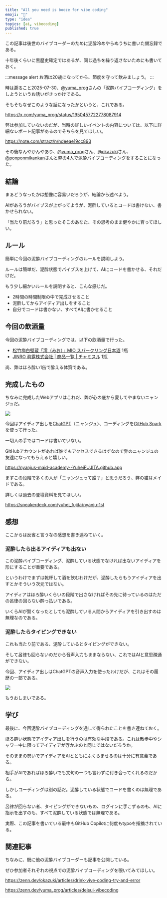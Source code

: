 ```yaml
---
title: "All you need is booze for vibe coding"
emoji: "🍺"
type: "idea"
topics: [ai, vibecoding]
published: true
---
```


この記事は後世のバイブコーダーのために泥酔冷めやらぬうちに書いた備忘録である。

十年後くらいに黒歴史確定ではあるが、同じ過ちを繰り返さないためにも書いておく。

:::message alert
お酒は20歳になってから、節度を守って飲みましょう。
:::

時は遡ること2025-07-30、[@yuma_prog](https://x.com/yuma_prog)さんの「泥酔バイブコーディング」をしようというお誘いがきっかけである。

そもそもなぜこのような話になったかというと、これである。

https://x.com/yuma_prog/status/1950457722778087914

弊は参加していないのだが、当時の詳しいイベントの内容については、以下に詳細なレポート記事があるのでそちらを見てほしい。

https://note.com/stract/n/ndeeae19cc893

その後なんやかんやあり、[@yuma_prog](https://x.com/yuma_prog)さん、[@okazuki](https://x.com/okazuki)さん、[@ponponmikankan](https://x.com/ponponmikankan)さんと弊の4人で泥酔バイブコーディングをすることになった。

## 結論

まぁどうなったかは想像に容易いだろうが、結論から述べよう。

AIがあろうがバイブスが上がってようが、泥酔しているとコードは書けない、書かせられない。

「当たり前だろう」と思ったそこのあなた、その思考のまま健やかに育ってほしい。

## ルール

簡単に今回の泥酔バイブコーディングのルールを説明しよう。

ルールは簡単だ、泥酔状態でバイブスを上げて、AIにコードを書かせる、それだけだ。

もう少し細かいルールを説明すると、こんな感じだ。

- 2時間の時間制限の中で完成させること
- 泥酔してからアイディア出しをすること
- 自分でコードは書かない、すべてAIに書かせること

## 今回の飲酒量

今回の泥酔バイブコーディングでは、以下の飲酒量で行った。

- [松竹梅白壁蔵「澪（みお）」MIO スパークリング日本酒](https://shirakabegura-mio.jp/) 1瓶
- [JINRO 眞露株式会社 \| 商品一覧 \| チャミスル](https://jinro.co.jp/goods/chamisul_360ml/index.html/1000) 1瓶

尚、弊はほろ酔い1缶で酔える体質である。

## 完成したもの

ちなみに完成したWebアプリはこれだ、弊が心の底から愛してやまないニャンジュだ。

![](https://storage.googleapis.com/zenn-user-upload/296dcbc30b95-20250810.png)

今回はアイディア出しを[ChatGPT](https://chatgpt.com)（ニャンジュ）、コーディングを[GitHub Spark](https://githubnext.com/projects/github-spark)を使って行った。

一切人の手ではコードは書いていない。

GitHubアカウントがあれば誰でもアクセスできるはずなので弊のニャンジュの友達になってもらえると嬉しい。

https://nyanjus-maid-academy--YuheiFUJITA.github.app

まずこの段階で多くの人が「ニャンジュって誰？」と思うだろう、弊の猫耳メイドである。

詳しくは過去の登壇資料を見てほしい。

https://speakerdeck.com/yuhei_fujita/nyanju-1st

## 感想

ここからは反省と言うなの感想を書き連ねていく。

### 泥酔したら出るアイディアも出ない

この泥酔バイブコーディング、泥酔している状態でなければ出ないアイディアを形にすることが重要である。

というわけでまずは乾杯して酒を飲むわけだが、泥酔したらもうアイディアを出すとかそういう次元ではない。

アイディアはほろ酔いくらいの段階で出さなければその先に待っているのはただの呂律の回らない酔っ払いである。

いくらAIが賢くなったとしても泥酔している人間からアイディアを引き出すのは無理なのである。

### 泥酔したらタイピングできない

これも当たり前である、泥酔しているとタイピングができない。

そして呂律も回らないのだから音声入力もままならない、これではAIと意思疎通ができない。

今回、アイディア出しはChatGPTの音声入力を使ったわけだが、これはその履歴の一部である。

![](https://storage.googleapis.com/zenn-user-upload/1d3cfb023b91-20250810.png)

もうおしまいである。

## 学び

最後に、今回泥酔バイブコーディングを通して得られたことを書き連ねておく。

ほろ酔い状態でアイディア出しを行うのは有効な手段である。これは散歩中やシャワー中に限ってアイディアが浮かぶのと同じではないだろうか。

そのままの勢いでアイディアをAIとともにふくらませるのは十分に有意義である。

相手がAIであればほろ酔いでも文句の一つも言わずに付き合ってくれるのだから。

しかしコーディングは別の話だ。泥酔している状態でコードを書くのは無理である。

呂律が回らない者、タイピングができないもの、ログインに手こずるのも、AIに指示を出すのも、すべて泥酔している状態では無理である。

実際、この記事を書いている最中もGitHub Copilotに何度もtypoを指摘されている。

## 関連記事

ちなみに、既に他の泥酔バイブコーダーも記事を公開している。

ぜひ参加者それぞれの視点での泥酔バイブコーディングを覗いてみてほしい。

https://zenn.dev/okazuki/articles/drink-vive-coding-try-and-error

https://zenn.dev/yuma_prog/articles/deisui-vibecoding